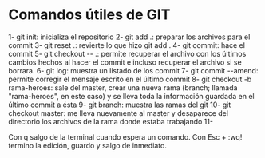 # Comandos útiles de GIT

1- git init: inicializa el repositorio
2- git add .: preparar los archivos para el commit
3- git reset .: revierte lo que hizo git add .
4- git commit: hace el commit
5- git checkout -- .: permite recuperar el archivo con los últimos cambios hechos al hacer el commit e incluso recuperar el archivo si se borrara.
6- git log: muestra un listado de los commit
7- git commit --amend: permite corregir el mensaje escrito en el último commit
8- git checkout -b rama-heroes: sale del master, crear una nueva rama (branch; llamada "rama-heroes", en este caso) y se lleva toda la información guardada en el último commit a ésta
9- git branch: muestra las ramas del git
10- git checkout master: me lleva nuevamente al master y desaparece del directorio los archivos de la rama donde estaba trabajando
11- 


Con q salgo de la terminal cuando espera un comando.
Con Esc + :wq! termino la edición, guardo y salgo de inmediato.